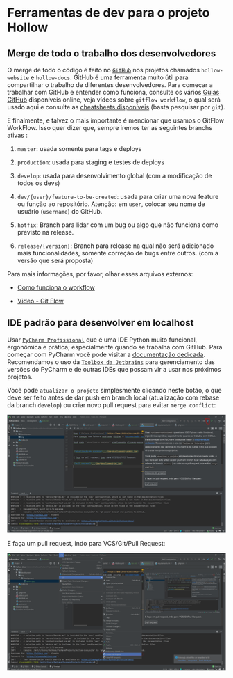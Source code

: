 # Ferramentas de dev para o projeto Hollow

## Merge de todo o trabalho dos desenvolvedores

O merge de todo o código é feito no [`GitHub`](https://github.com/CodeAndCoffee55/hollow-website) nos projetos chamados ``hollow-website`` e ``hollow-docs``.
GitHub é uma ferramenta muito útil para compartilhar o trabalho de diferentes desenvolvedores.
Para começar a trabalhar com GitHub e entender como funciona, consulte os vários [Guias GitHub](https://guides.github.com/) disponíveis online, veja vídeos sobre ``gitflow workflow``, o qual será usado aqui e consulte as [cheatsheets disponíveis](https://devhints.io/) (basta pesquisar por ``git``).

E finalmente, e talvez o mais importante é mencionar que usamos o GitFlow WorkFlow. 
Isso quer dizer que, sempre iremos ter as seguintes branchs ativas :

1. `master`: usada somente para tags e deploys

2. ``production``: usada para staging e testes de deploys

2. `develop`: usada para desenvolvimento global (com a modificação de todos os devs)

3. `dev/{user}/feature-to-be-created`: usada para criar uma nova feature ou função ao repositório.
Atenção: em `user`, colocar seu nome de usuário (`username`) do GitHub.

4. `hotfix`: Branch para lidar com um bug ou algo que não funciona como previsto na release.

5. ```release/{version}```: Branch para release na qual não será adicionado mais funcionalidades, somente correção de bugs entre outros. (com a versão que será proposta)


Para mais informações, por favor, olhar esses arquivos externos:

- [Como funciona o workflow](https://www.atlassian.com/git/tutorials/comparing-workflows/gitflow-workflow)

- [Video - Git Flow](https://www.youtube.com/watch?v=oweffeS8TRc)

## IDE padrão para desenvolver em localhost

Usar [`PyCharm Profissional`](https://www.jetbrains.com/fr-fr/pycharm/download/#section=windows) que é uma IDE Python muito funcional, ergonômica e prática; especialmente quando se trabalha com GitHub.
Para começar com PyCharm você pode visitar a [documentação dedicada](https://www.jetbrains.com/pycharm). Recomendamos o uso da [``Toolbox da Jetbrains``](https://www.jetbrains.com/toolbox-app/) para gerenciamento das versões do PyCharm e de outras IDEs que possam vir a usar nos próximos projetos.

Você pode ``atualizar o projeto`` simplesmente clicando neste botão, o que deve ser feito antes de dar push em branch local (atualização com rebase da branch ``develop``) ou criar novo pull request para evitar ``merge conflict``:


![atualização do projeto](../img/development/update.jpg)

E faça um pull request, indo para VCS/Git/Pull Request:

![pull request](../img/development/pr.png)

